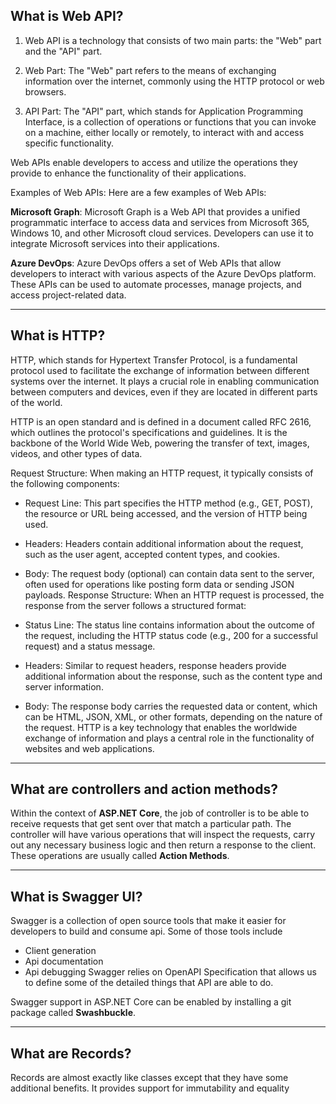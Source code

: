 
## What is Web API?
1. Web API is a technology that consists of two main parts: the "Web" part and the "API" part.

2. Web Part: The "Web" part refers to the means of exchanging information over the internet, commonly using the HTTP protocol or web browsers.

3. API Part: The "API" part, which stands for Application Programming Interface, is a collection of operations or functions that you can invoke on a machine, either locally or remotely, to interact with and access specific functionality.

Web APIs enable developers to access and utilize the operations they provide to enhance the functionality of their applications.

Examples of Web APIs:
Here are a few examples of Web APIs:

**Microsoft Graph**: Microsoft Graph is a Web API that provides a unified programmatic interface to access data and services from Microsoft 365, Windows 10, and other Microsoft cloud services. Developers can use it to integrate Microsoft services into their applications.

**Azure DevOps**: Azure DevOps offers a set of Web APIs that allow developers to interact with various aspects of the Azure DevOps platform. These APIs can be used to automate processes, manage projects, and access project-related data.

---

## What is HTTP?
HTTP, which stands for Hypertext Transfer Protocol, is a fundamental protocol used to facilitate the exchange of information between different systems over the internet. It plays a crucial role in enabling communication between computers and devices, even if they are located in different parts of the world.

HTTP is an open standard and is defined in a document called RFC 2616, which outlines the protocol's specifications and guidelines. It is the backbone of the World Wide Web, powering the transfer of text, images, videos, and other types of data.

Request Structure:
When making an HTTP request, it typically consists of the following components:

- Request Line: This part specifies the HTTP method (e.g., GET, POST), the resource or URL being accessed, and the version of HTTP being used.
- Headers: Headers contain additional information about the request, such as the user agent, accepted content types, and cookies.
- Body: The request body (optional) can contain data sent to the server, often used for operations like posting form data or sending JSON payloads.
Response Structure:
When an HTTP request is processed, the response from the server follows a structured format:

- Status Line: The status line contains information about the outcome of the request, including the HTTP status code (e.g., 200 for a successful request) and a status message.
- Headers: Similar to request headers, response headers provide additional information about the response, such as the content type and server information.
- Body: The response body carries the requested data or content, which can be HTML, JSON, XML, or other formats, depending on the nature of the request.
HTTP is a key technology that enables the worldwide exchange of information and plays a central role in the functionality of websites and web applications.

---

## What are controllers and action methods?
Within the context of **ASP.NET Core**, the job of controller is to be able to receive requests that get sent over that match a particular path. The controller will have various operations that will inspect the requests, carry out any necessary business logic and then return a response to the client. These operations are usually called **Action Methods**.

---

## What is Swagger UI?
Swagger is a collection of open source tools that make it easier for developers to build and consume api. Some of those tools include
- Client generation
- Api documentation
- Api debugging 
Swagger relies on OpenAPI Specification that allows us to define some of the detailed things that API are able to do.

Swagger support in ASP.NET Core can be enabled by installing a git package called **Swashbuckle**.

---

## What are Records?
Records are almost exactly like classes except that they have some additional benefits. It provides support for immutability and equality